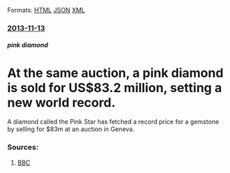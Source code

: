 
Formats: [HTML](/news/2013/11/13/at-the-same-auction-a-pink-diamond-is-sold-for-us-83-2-million-setting-a-new-world-record.html)  [JSON](/news/2013/11/13/at-the-same-auction-a-pink-diamond-is-sold-for-us-83-2-million-setting-a-new-world-record.json)  [XML](/news/2013/11/13/at-the-same-auction-a-pink-diamond-is-sold-for-us-83-2-million-setting-a-new-world-record.xml)  

### [2013-11-13](/news/2013/11/13/index.md)

##### pink diamond
# At the same auction, a pink diamond is sold for US$83.2 million, setting a new world record. 

A diamond called the Pink Star has fetched a record price for a gemstone by selling for $83m at an auction in Geneva.


### Sources:

1. [BBC](http://www.bbc.co.uk/news/business-24934297)
